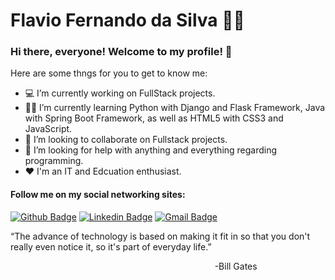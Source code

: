 # Flavio Fernando da Silva :man_technologist:

### Hi there, everyone! Welcome to my profile! 👋

Here are some thngs for you to get to know me:

- 💻 I’m currently working on FullStack projects.
- :man_student: I’m currently learning Python with Django and Flask Framework, Java with Spring Boot Framework, as well as HTML5 with CSS3 and JavaScript.
- 👯 I’m looking to collaborate on Fullstack projects.
- 🤔 I’m looking for help with anything and everything regarding programming.
- ❤️ I'm an IT and Edcuation enthusiast.

#### Follow me on my social networking sites:
[![Github Badge](https://img.shields.io/badge/-Github-000?style=flat-square&logo=Github&logoColor=white&link=https://github.com/lucasgdb)](https://github.com/tchfer)
[![Linkedin Badge](https://img.shields.io/badge/-LinkedIn-blue?style=flat-square&logo=Linkedin&logoColor=white&link=https://www.linkedin.com/in/rebeccamanzi/)](https://www.linkedin.com/in/flavio-fernando-da-silva-8030b3ba/)
[![Gmail Badge](https://img.shields.io/badge/-Gmail-c14438?style=flat-square&logo=Gmail&logoColor=white&link=mailto:rebeccamanzi@gmail.com)](mailto:tchfernando@gmail.com)

<div align="center">
<p align="left">
    “The advance of technology is based on making it fit in so that you don't really even notice it, so it's part of everyday life.”
</p>
<p align="right">-Bill Gates&thinsp;&thinsp;&thinsp;&thinsp;&thinsp;&thinsp;&thinsp;&thinsp;&thinsp;&thinsp;&thinsp;&thinsp;&thinsp;&thinsp;&thinsp;&thinsp;&thinsp;&thinsp;&thinsp;&thinsp;&thinsp;&thinsp;&thinsp;&thinsp;&thinsp;&thinsp;&thinsp;&thinsp;&thinsp;&thinsp;&thinsp;&thinsp;&thinsp;&thinsp;&thinsp;&thinsp;&thinsp;&thinsp;&thinsp;&thinsp;&thinsp;&thinsp;&thinsp;</p>
</div>

